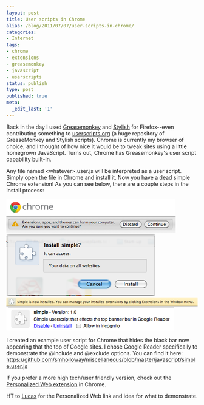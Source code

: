 ```yaml
---
layout: post
title: User scripts in Chrome
alias: /blog/2011/07/07/user-scripts-in-chrome/
categories:
- Internet
tags:
- chrome
- extensions
- greasemonkey
- javascript
- userscripts
status: publish
type: post
published: true
meta:
  _edit_last: '1'
---
```

Back in the day I used <a title="Firefox addon: Greasemonkey" href="https://addons.mozilla.org/en-US/firefox/addon/greasemonkey/">Greasemonkey</a> and <a title="Firefox addon: Stylish" href="https://addons.mozilla.org/en-US/firefox/addon/stylish/">Stylish</a> for Firefox--even contributing something to <a title="Userscripts dot org" href="https://www.userscripts.org">userscripts.org</a> (a huge repository of GreaseMonkey and Stylish scripts). Chrome is currently my browser of choice, and I thought of how nice it would be to tweak sites using a little homegrown JavaScript. Turns out, Chrome has Greasemonkey's user script capability built-in.

Any file named &lt;whatever&gt;.user.js will be interpreted as a user script. Simply open the file in Chrome and install it. Now you have a dead simple Chrome extension! As you can see below, there are a couple steps in the install process:

<img class="size-medium wp-image-1373" title="user script install step 1" src="/images/userscript-install-1.png" alt="user script install step 1" />

<img class="size-medium wp-image-1374" title="user script install step 2" src="/images/userscript-install-2.png" alt="user script install step 2" />

<img class="size-medium wp-image-1375" title="user script install step 3" src="/images/userscript-install-3.png" alt="user script install step 3" />

<img class="size-medium wp-image-1376" title="user script install step 4" src="/images/userscript-install-4.png" alt="user script install step 4" />

I created an example user script for Chrome that hides the black bar now appearing that the top of Google sites. I chose Google Reader specifically to demonstrate the @include and @exclude options. You can find it here:  <a href="https://github.com/smholloway/miscellaneous/blob/master/javascript/simple.user.js" title="Seth Holloway's GitHub: simple user script">https://github.com/smholloway/miscellaneous/blob/master/javascript/simple.user.js</a>

If you prefer a more high tech/user friendly version, check out the <a title="Chrome Extension: Personalized Web" href="https://chrome.google.com/webstore/detail/plcnnpdmhobdfbponjpedobekiogmbco#">Personalized Web extension</a> in Chrome.

HT to <a title="Lucas Wiman" href="https://twitter.com/#!/lucaswiman">Lucas</a> for the Personalized Web link and idea for what to demonstrate.
